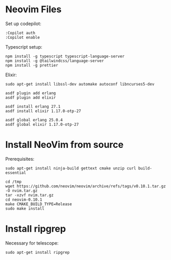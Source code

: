 # Neovim Files

Set up codepilot:

```
:Copilot auth
:Copilot enable
```

Typescript setup:

```
npm install -g typescript typescript-language-server
npm install -g @tailwindcss/language-server
npm install -g prettier
```

Elixir:

```
sudo apt-get install libssl-dev automake autoconf libncurses5-dev

asdf plugin add erlang
asdf plugin add elixir

asdf install erlang 27.1
asdf install elixir 1.17.0-otp-27

asdf global erlang 25.0.4
asdf global elixir 1.17.0-otp-27
```

# Install NeoVim from source

Prerequisites:

```
sudo apt-get install ninja-build gettext cmake unzip curl build-essential
```

```
cd /tmp
wget https://github.com/neovim/neovim/archive/refs/tags/v0.10.1.tar.gz -O nvim.tar.gz
tar -xzvf nvim.tar.gz
cd neovim-0.10.1
make CMAKE_BUILD_TYPE=Release
sudo make install
```

# Install ripgrep

Necessary for telescope:

```
sudo apt-get install ripgrep
```
